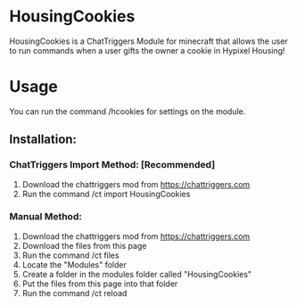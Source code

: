 # HousingCookies

HousingCookies is a ChatTriggers Module for minecraft that allows the user to run commands when a user gifts the owner a cookie in Hypixel Housing!

# Usage
You can run the command /hcookies for settings on the module.

## Installation:
### ChatTriggers Import Method: [Recommended]
1. Download the chattriggers mod from https://chattriggers.com
2. Run the command /ct import HousingCookies
### Manual Method:
1. Download the chattriggers mod from https://chattriggers.com
2. Download the files from this page
3. Run the command /ct files
4. Locate the "Modules" folder
5. Create a folder in the modules folder called "HousingCookies"
6. Put the files from this page into that folder
7. Run the command /ct reload
